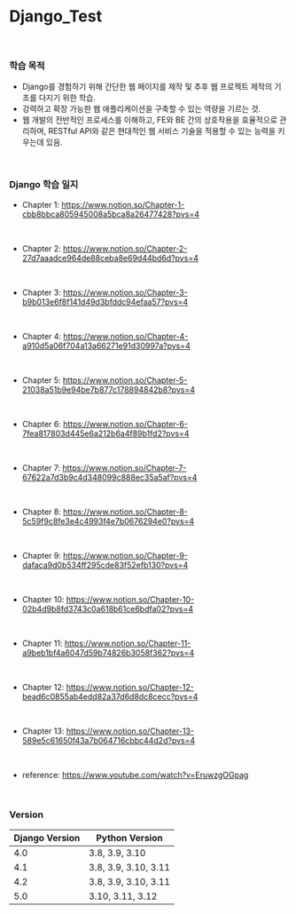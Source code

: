 # Django_Test

<br>

### 학습 목적
- Django를 경험하기 위해 간단한 웹 페이지를 제작 및 추후 웹 프로젝트 제작의 기초를 다지기 위한 학습.
- 강력하고 확장 가능한 웹 애플리케이션을 구축할 수 있는 역량을 기르는 것.
- 웹 개발의 전반적인 프로세스를 이해하고, FE와 BE 간의 상호작용을 효율적으로 관리하며, RESTful API와 같은 현대적인 웹 서비스 기술을 적용할 수 있는 능력을 키우는데 있음.

<br>

### Django 학습 일지
- Chapter 1: https://www.notion.so/Chapter-1-cbb8bbca805945008a5bca8a26477428?pvs=4

<br>

- Chapter 2: https://www.notion.so/Chapter-2-27d7aaadce964de88ceba8e69d44bd6d?pvs=4

<br>

- Chapter 3: https://www.notion.so/Chapter-3-b9b013e6f8f141d49d3bfddc94efaa57?pvs=4

<br>

- Chapter 4: https://www.notion.so/Chapter-4-a910d5a06f704a13a66271e91d30997a?pvs=4

<br>

- Chapter 5: https://www.notion.so/Chapter-5-21038a51b9e94be7b877c178894842b8?pvs=4

<br>

- Chapter 6: https://www.notion.so/Chapter-6-7fea817803d445e6a212b6a4f89b1fd2?pvs=4

<br>

- Chapter 7: https://www.notion.so/Chapter-7-67622a7d3b9c4d348099c888ec35a5af?pvs=4

<br>

- Chapter 8: https://www.notion.so/Chapter-8-5c59f9c8fe3e4c4993f4e7b0676294e0?pvs=4

<br>

- Chapter 9: https://www.notion.so/Chapter-9-dafaca9d0b534ff295cde83f52efb130?pvs=4

<br>

- Chapter 10: https://www.notion.so/Chapter-10-02b4d9b8fd3743c0a618b61ce6bdfa02?pvs=4

<br>

- Chapter 11: https://www.notion.so/Chapter-11-a9beb1bf4a6047d59b74826b3058f362?pvs=4

<br>

- Chapter 12: https://www.notion.so/Chapter-12-bead6c0855ab4edd82a37d6d8dc8cecc?pvs=4

<br>

- Chapter 13: https://www.notion.so/Chapter-13-589e5c61650f43a7b064716cbbc44d2d?pvs=4

<br>

- reference: https://www.youtube.com/watch?v=EruwzgOGpag

<br>

### Version
| Django Version | Python Version |
|----------------|----------------|
| 4.0 | 3.8, 3.9, 3.10 |
| 4.1 | 3.8, 3.9, 3.10, 3.11 |
| 4.2 | 3.8, 3.9, 3.10, 3.11 |
| 5.0 | 3.10, 3.11, 3.12 |

<br>